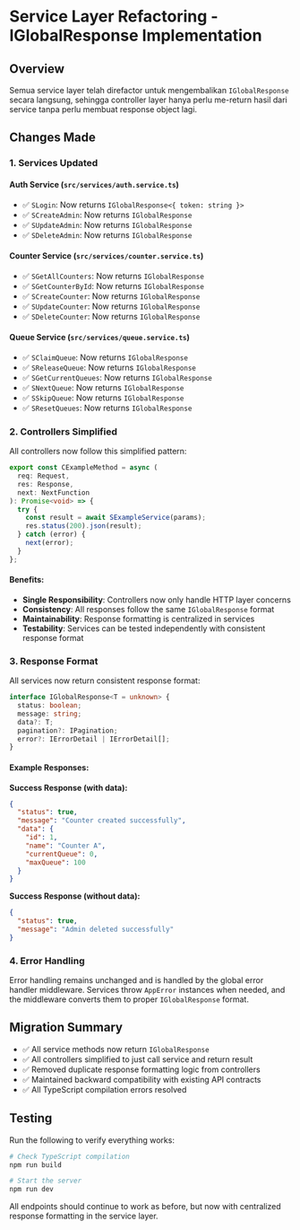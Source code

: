 # Service Layer Refactoring - IGlobalResponse Implementation

## Overview

Semua service layer telah direfactor untuk mengembalikan `IGlobalResponse` secara langsung, sehingga controller layer hanya perlu me-return hasil dari service tanpa perlu membuat response object lagi.

## Changes Made

### 1. Services Updated

#### Auth Service (`src/services/auth.service.ts`)
- ✅ `SLogin`: Now returns `IGlobalResponse<{ token: string }>`
- ✅ `SCreateAdmin`: Now returns `IGlobalResponse`
- ✅ `SUpdateAdmin`: Now returns `IGlobalResponse`
- ✅ `SDeleteAdmin`: Now returns `IGlobalResponse`

#### Counter Service (`src/services/counter.service.ts`)
- ✅ `SGetAllCounters`: Now returns `IGlobalResponse`
- ✅ `SGetCounterById`: Now returns `IGlobalResponse`
- ✅ `SCreateCounter`: Now returns `IGlobalResponse`
- ✅ `SUpdateCounter`: Now returns `IGlobalResponse`
- ✅ `SDeleteCounter`: Now returns `IGlobalResponse`

#### Queue Service (`src/services/queue.service.ts`)
- ✅ `SClaimQueue`: Now returns `IGlobalResponse`
- ✅ `SReleaseQueue`: Now returns `IGlobalResponse`
- ✅ `SGetCurrentQueues`: Now returns `IGlobalResponse`
- ✅ `SNextQueue`: Now returns `IGlobalResponse`
- ✅ `SSkipQueue`: Now returns `IGlobalResponse`
- ✅ `SResetQueues`: Now returns `IGlobalResponse`

### 2. Controllers Simplified

All controllers now follow this simplified pattern:

```typescript
export const CExampleMethod = async (
  req: Request,
  res: Response,
  next: NextFunction
): Promise<void> => {
  try {
    const result = await SExampleService(params);
    res.status(200).json(result);
  } catch (error) {
    next(error);
  }
};
```

#### Benefits:
- **Single Responsibility**: Controllers now only handle HTTP layer concerns
- **Consistency**: All responses follow the same `IGlobalResponse` format
- **Maintainability**: Response formatting is centralized in services
- **Testability**: Services can be tested independently with consistent response format

### 3. Response Format

All services now return consistent response format:

```typescript
interface IGlobalResponse<T = unknown> {
  status: boolean;
  message: string;
  data?: T;
  pagination?: IPagination;
  error?: IErrorDetail | IErrorDetail[];
}
```

#### Example Responses:

**Success Response (with data):**
```json
{
  "status": true,
  "message": "Counter created successfully",
  "data": {
    "id": 1,
    "name": "Counter A",
    "currentQueue": 0,
    "maxQueue": 100
  }
}
```

**Success Response (without data):**
```json
{
  "status": true,
  "message": "Admin deleted successfully"
}
```

### 4. Error Handling

Error handling remains unchanged and is handled by the global error handler middleware. Services throw `AppError` instances when needed, and the middleware converts them to proper `IGlobalResponse` format.

## Migration Summary

- ✅ All service methods now return `IGlobalResponse`
- ✅ All controllers simplified to just call service and return result
- ✅ Removed duplicate response formatting logic from controllers
- ✅ Maintained backward compatibility with existing API contracts
- ✅ All TypeScript compilation errors resolved

## Testing

Run the following to verify everything works:

```bash
# Check TypeScript compilation
npm run build

# Start the server
npm run dev
```

All endpoints should continue to work as before, but now with centralized response formatting in the service layer.
